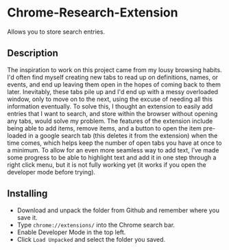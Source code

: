 # Chrome-Research-Extension

Allows you to store search entries.

## Description

The inspiration to work on this project came from my lousy browsing habits. I'd often find myself creating new tabs to read up on definitions, names, or events, and end up leaving them open in the hopes of coming back to them later. Inevitably, these tabs pile up and I'd end up with a messy overloaded window, only to move on to the next, using the excuse of needing all this information eventually. To solve this, I thought an extension to easily add entries that I want to search, and store within the browser without opening any tabs, would solve my problem. The features of the extension include being able to add items, remove items, and a button to open the item pre-loaded in a google search tab (this deletes it from the extension) when the time comes, which helps keep the number of open tabs you have at once to a minimum. To allow for an even more seamless way to add text, I’ve made some progress to be able to highlight text and add it in one step through a right click menu, but it is not fully working yet (it works if you open the developer mode before trying).

## Installing

* Download and unpack the folder from Github and remember where you save it.
* Type ```chrome://extensions/``` into the Chrome search bar.
* Enable Developer Mode in the top left.
* Click ```Load Unpacked``` and select the folder you saved.
